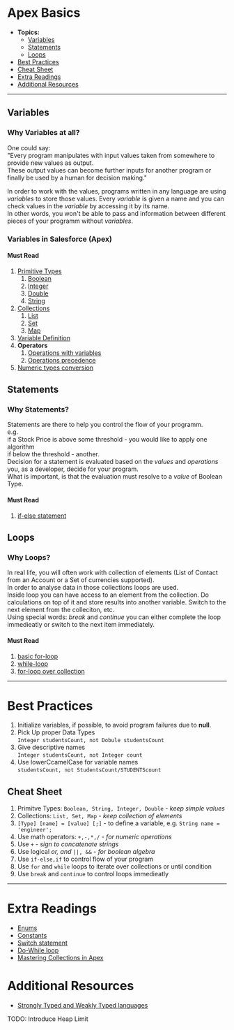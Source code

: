 # Apex Basics
* **Topics:**
    * [Variables](variables)
    * [Statements](statements)
    * [Loops](loops)
* [Best Practices](bestpractices)
* [Cheat Sheet](cheatsheet)
* [Extra Readings](extrareadings)
* [Additional Resources](additionalresources)

***
## Variables
### **Why Variables at all?**
One could say:  
"Every program manipulates with input values taken from somewhere to provide new values as output.  
These output values can become further inputs for another program or finally be used by a human for decision making."  
  
In order to work with the values, programs written in any language are using *variables* to store those values. Every *variable* is given a name and you can check values in the *variable* by accessing it by its name.  
In other words, you won't be able to pass and information between different pieces of your programm without *variables*.  

### **Variables in Salesforce (Apex)**
#### **Must Read**
1. [Primitive Types](https://developer.salesforce.com/docs/atlas.en-us.apexcode.meta/apexcode/langCon_apex_primitives.htm)
    1. [Boolean](https://developer.salesforce.com/docs/atlas.en-us.apexref.meta/apexref/apex_methods_system_boolean.htm)
    1. [Integer](https://developer.salesforce.com/docs/atlas.en-us.apexref.meta/apexref/apex_methods_system_integer.htm#apex_methods_system_integer)
    1. [Double](https://developer.salesforce.com/docs/atlas.en-us.apexref.meta/apexref/apex_methods_system_double.htm)
    1. [String](https://developer.salesforce.com/docs/atlas.en-us.apexref.meta/apexref/apex_methods_system_string.htm#apex_methods_system_string)
1. [Collections](https://developer.salesforce.com/docs/atlas.en-us.apexcode.meta/apexcode/langCon_apex_collections.htm)
    1. [List](https://developer.salesforce.com/docs/atlas.en-us.236.0.apexref.meta/apexref/apex_methods_system_list.htm)
    1. [Set](https://developer.salesforce.com/docs/atlas.en-us.236.0.apexref.meta/apexref/apex_methods_system_set.htm)
    1. [Map](https://developer.salesforce.com/docs/atlas.en-us.236.0.apexref.meta/apexref/apex_methods_system_map.htm)
1. [Variable Definition](https://developer.salesforce.com/docs/atlas.en-us.apexcode.meta/apexcode/langCon_apex_variables.htm)
1. **Operators**
    1. [Operations with variables](https://developer.salesforce.com/docs/atlas.en-us.apexcode.meta/apexcode/langCon_apex_expressions_operators_understanding.htm)
    1. [Operations precedence](https://developer.salesforce.com/docs/atlas.en-us.apexcode.meta/apexcode/langCon_apex_expressions_operators_precedence.htm)
1. [Numeric types conversion](https://developer.salesforce.com/docs/atlas.en-us.apexcode.meta/apexcode/langCon_apex_rules_of_conversion.htm)

## Statements

### **Why Statements?**
Statements are there to help you control the flow of your programm.  
e.g.  
if a Stock Price is above some threshold - you would like to apply one algorithm  
if below the threshold - another.  
Decision for a statement is evaluated based on the *values* and *operations* you, as a developer, decide for your program.  
What is important, is that the evaluation must resolve to a *value* of Boolean Type.
#### **Must Read**
1. [if-else statement](https://developer.salesforce.com/docs/atlas.en-us.apexcode.meta/apexcode/langCon_apex_if_else.htm)

## Loops

### **Why Loops?**
In real life, you will often work with collection of elements (List of Contact from an Account or a Set of currencies supported).  
In order to analyse data in those collections loops are used.  
Inside loop you can have access to an element from the collection. Do calculations on top of it and store results into another variable. Switch to the next element from the colleciton, etc.  
Using special words: *break* and *continue* you can either complete the loop immedieatly or switch to the next item immediately.

#### **Must Read**
1. [basic for-loop](https://developer.salesforce.com/docs/atlas.en-us.apexcode.meta/apexcode/langCon_apex_loops_for.htm)
1. [while-loop](https://developer.salesforce.com/docs/atlas.en-us.apexcode.meta/apexcode/langCon_apex_loops_while.htm)
1. [for-loop over collection](https://developer.salesforce.com/docs/atlas.en-us.apexcode.meta/apexcode/langCon_apex_loops_for_lists.htm)

***

# Best Practices
1. Initialize variables, if possible, to avoid program failures due to **null**. 
1. Pick Up proper Data Types  
`Integer studentsCount, not Dobule studentsCount`
1. Give descriptive names  
`Integer studentsCount, not Integer count`
1. Use lowerCcamelCase for variable names  
`studentsCount, not StudentsCount/STUDENTScount`

## Cheat Sheet
1. Primitve Types: `Boolean, String, Integer, Double` - *keep simple values*
1. Collections: `List, Set, Map` - *keep collection of elements*
1. `[Type] [name] = [value] [;]` - to define a variable, e.g. `String name = 'engineer';`
1. Use math operators: `+,-,*,/` - *for numeric operations*
1. Use `+` - *sign to concatenate strings*
1. Use logical *or, and* `||, &&` - *for boolean algebra*
1. Use `if-else,if` to control flow of your program
1. Use `for` and `while` loops to iterate over collections or until condition
1. Use `break` and `continue` to control loops immedieatly

***

# Extra Readings
* [Enums](https://developer.salesforce.com/docs/atlas.en-us.apexcode.meta/apexcode/langCon_apex_enums.htm)
* [Constants](https://developer.salesforce.com/docs/atlas.en-us.apexcode.meta/apexcode/langCon_apex_constants.htm)
* [Switch statement](https://developer.salesforce.com/docs/atlas.en-us.apexcode.meta/apexcode/langCon_apex_switch.htm)
* [Do-While loop](https://developer.salesforce.com/docs/atlas.en-us.apexcode.meta/apexcode/langCon_apex_loops_do_while.htm)
* [Mastering Collections in Apex](https://developer.salesforce.com/blogs/2021/10/mastering-apex-collections)

# Additional Resources
* [Strongly Typed and Weakly Typed languages](https://stackoverflow.com/questions/2690544/what-is-the-difference-between-a-strongly-typed-language-and-a-statically-typed#:~:text=Strongly%20typed%20means%2C%20a%20variable,it%20into%20the%20int%20123%20.)


TODO: Introduce Heap Limit